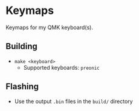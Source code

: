 # Keymaps
Keymaps for my QMK keyboard(s).

## Building
- `make <keyboard>`
  - Supported keyboards: `preonic`

## Flashing
- Use the output `.bin` files in the `build/` directory